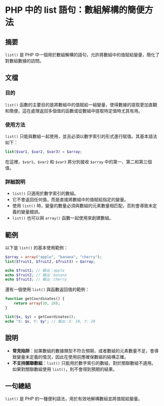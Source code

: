 <!--
Meta Description: # PHP 中的 list 語句：數組解構的簡便方法 ## 摘要 `list()` 是 PHP 中一個用於數組解構的語句，允許將數組中的值賦給變量，簡化了對數組數據的訪問。 ## 文檔 ### 目的 `list()` 函數的主要目的是將數組中的值賦給一組變量，使得數據的提取更加直觀和簡便。這在處理返...
Meta Keywords: list, array, php, echo, var1
-->

# PHP 中的 list 語句：數組解構的簡便方法

## 摘要
`list()` 是 PHP 中一個用於數組解構的語句，允許將數組中的值賦給變量，簡化了對數組數據的訪問。

## 文檔
### 目的
`list()` 函數的主要目的是將數組中的值賦給一組變量，使得數據的提取更加直觀和簡便。這在處理返回多個值的函數或從數組中提取特定值時尤其有用。

### 使用方法
`list()` 只能與數組一起使用，並且必須以數字索引的形式進行賦值。其基本語法如下：

```php
list($var1, $var2, $var3) = $array;
```

在這裡，`$var1`、`$var2` 和 `$var3` 將分別接收 `$array` 中的第一、第二和第三個值。

### 詳細說明
- `list()` 只適用於數字索引的數組。
- 它不會返回任何值，而是直接將數組中的值賦給指定的變量。
- 使用 `list()` 時，變量的數量必須與數組的元素數量相匹配，否則會導致未定義的變量錯誤。
- `list()` 也可以與 `array()` 函數一起使用來創建數組。

## 範例
以下是 `list()` 的基本使用範例：

```php
$array = array("apple", "banana", "cherry");
list($fruit1, $fruit2, $fruit3) = $array;

echo $fruit1; // 輸出：apple
echo $fruit2; // 輸出：banana
echo $fruit3; // 輸出：cherry
```

還有一個使用 `list()` 與函數返回值的範例：

```php
function getCoordinates() {
    return array(10, 20);
}

list($x, $y) = getCoordinates();
echo "X: $x, Y: $y"; // 輸出：X: 10, Y: 20
```

## 說明
- **常見陷阱**：如果數組的數據類型不符合預期，或者數組的元素數量不足，會導致變量未定義的情況，因此在使用前應確保數組的結構正確。
- **不支持關聯數組**：`list()` 只能用於數字索引的數組，對於關聯數組不適用。如果對關聯數組使用 `list()`，則不會得到預期的結果。

## 一句總結
`list()` 是 PHP 的一種便利語法，用於有效地解構數組並將值賦給變量。